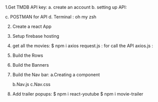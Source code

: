 1.Get TMDB API key:
a. create an account
b. setting up API:

 <!-- 18aceb88ccc1eee65eb96331d86a6484 -->

c. POSTMAN for API
d. Terminal : oh my zsh

2. Create a react App
3. Setup firebase hosting
4. get all the movies:
   \$ npm i axios
   request.js : for call the API
   axios.js :
5. Build the Rows
6. Build the Banners
7. Build the Nav bar:
   a.Creating a component <Nav />
   b.Nav.js
   c.Nav.css

8. Add trailer popups:
   $ npm i react-youtube
      $ npm i movie-trailer
